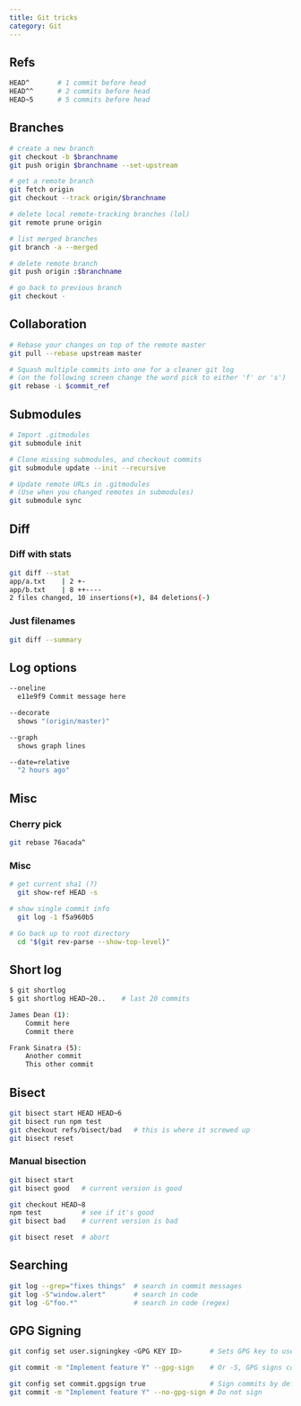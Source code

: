 ```yaml
---
title: Git tricks
category: Git
---
```


## Refs

```bash
HEAD^       # 1 commit before head
HEAD^^      # 2 commits before head
HEAD~5      # 5 commits before head
```

## Branches

```bash
# create a new branch
git checkout -b $branchname
git push origin $branchname --set-upstream

# get a remote branch
git fetch origin
git checkout --track origin/$branchname

# delete local remote-tracking branches (lol)
git remote prune origin

# list merged branches
git branch -a --merged

# delete remote branch
git push origin :$branchname

# go back to previous branch
git checkout -
```

## Collaboration

```bash
# Rebase your changes on top of the remote master
git pull --rebase upstream master

# Squash multiple commits into one for a cleaner git log
# (on the following screen change the word pick to either 'f' or 's')
git rebase -i $commit_ref
```

Submodules
----------

```bash
# Import .gitmodules
git submodule init

# Clone missing submodules, and checkout commits
git submodule update --init --recursive

# Update remote URLs in .gitmodules
# (Use when you changed remotes in submodules)
git submodule sync
```

Diff
----

### Diff with stats

```bash
git diff --stat
app/a.txt    | 2 +-
app/b.txt    | 8 ++----
2 files changed, 10 insertions(+), 84 deletions(-)
```

### Just filenames

```bash
git diff --summary
```

Log options
-----------

```bash
--oneline
  e11e9f9 Commit message here

--decorate
  shows "(origin/master)"

--graph
  shows graph lines

--date=relative
  "2 hours ago"
```

Misc
----

### Cherry pick

```bash
git rebase 76acada^
```

### Misc

```bash
# get current sha1 (?)
  git show-ref HEAD -s

# show single commit info
  git log -1 f5a960b5

# Go back up to root directory
  cd "$(git rev-parse --show-top-level)"
```

## Short log

```bash
$ git shortlog
$ git shortlog HEAD~20..    # last 20 commits

James Dean (1):
    Commit here
    Commit there

Frank Sinatra (5):
    Another commit
    This other commit
```

## Bisect

```bash
git bisect start HEAD HEAD~6
git bisect run npm test
git checkout refs/bisect/bad   # this is where it screwed up
git bisect reset
```

### Manual bisection

```bash
git bisect start
git bisect good   # current version is good

git checkout HEAD~8
npm test          # see if it's good
git bisect bad    # current version is bad

git bisect reset  # abort
```

## Searching

```bash
git log --grep="fixes things"  # search in commit messages
git log -S"window.alert"       # search in code
git log -G"foo.*"              # search in code (regex)
```

## GPG Signing

```bash
git config set user.signingkey <GPG KEY ID>       # Sets GPG key to use for signing

git commit -m "Implement feature Y" --gpg-sign    # Or -S, GPG signs commit

git config set commit.gpgsign true                # Sign commits by default
git commit -m "Implement feature Y" --no-gpg-sign # Do not sign
```
